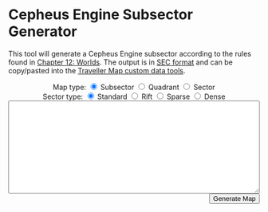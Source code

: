# Cepheus Engine Subsector Generator

This tool will generate a Cepheus Engine subsector according to the rules found in [Chapter 12: Worlds](../book3/worlds.html). The output is in [SEC format](https://travellermap.com/doc/fileformats#legacy-sec-format) and can be copy/pasted into the [Traveller Map custom data tools](https://travellermap.com/doc/custom).

<div>
    <center>
        Map type:
        <input type="radio" id="mapSubsector" name="mapType" value="1" checked onclick="init()">
        <label for="mapSubsector">Subsector</label>
        <input type="radio" id="mapQuadrant" name="mapType" value="4" onclick="init()">
        <label for="mapQuadrant">Quadrant</label>
        <input type="radio" id="mapSector" name="mapType" value="16" onclick="init()">
        <label for="mapSector">Sector</label>
    </center>
</div>

<div>
    <center>
        Sector type:
        <input type="radio" id="sectorStandard" name="sectorType" value="4" checked onclick="init()">
        <label for="sectorStandard">Standard</label>
        <input type="radio" id="sectorRift" name="sectorType" value="6" onclick="init()">
        <label for="sectorRift">Rift</label>
        <input type="radio" id="sectorSparse" name="sectorType" value="5" onclick="init()">
        <label for="sectorSparse">Sparse</label>
        <input type="radio" id="sectorDense" name="sectorType" value="3" onclick="init()">
        <label for="sectorDense">Dense</label>
    </center>
</div>

<!-- <pre id="output" style="border: 1px solid"></pre> -->
<textarea id="output" rows="12" style="min-width: 100%; max-width: 100%"></textarea>
<div>
    <span id="sectorPopulation"></span>
    <button id="mapButton" style="float: right" onclick="generateMap()">Generate Map</button>
</div>

<div id="sectorMap" style="display:flex; justify-content: center"></div>

<script src="pseudohex.js"></script>
<script src="roll.js"></script>
<script src="sector.js"></script>
<script src="world.js"></script>
<script>
    async function generateMap() {
        const mapType = document.querySelector('input[name="mapType"]:checked').value;
        document.getElementById("mapButton").disabled = true;
        const mapImage = await getSectorMap(mapType, document.getElementById("output").value);
        document.getElementById("sectorMap").innerHTML = mapImage;
    }
    function init() {
        const mapType = document.querySelector('input[name="mapType"]:checked').value;
        const sectorType = document.querySelector('input[name="sectorType"]:checked').value;
        document.getElementById("output").value = generateSector(sectorType, mapType);
        document.getElementById("sectorPopulation").textContent = calculatePopulation(document.getElementById("output").value);
        document.getElementById("mapButton").disabled = false;
    }
    init();
    //TODO: Would be nice to get a map image using the API (https://travellermap.com/doc/api#poster-render-a-sector-quadrant-or-subsector) and display it under the textarea
</script>
